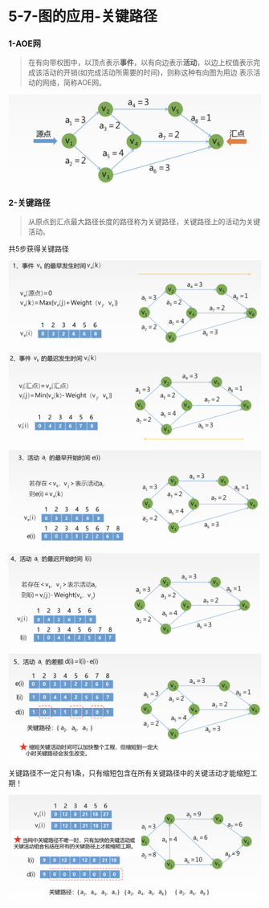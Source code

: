 # 5-7-图的应用-关键路径

### 1-AOE网

> 在有向带权图中，以顶点表示**事件**，以有向边表示**活动**，以边上权值表示完成该活动的开销\(如完成活动所需要的时间\)，则称这种有向图为用边 表示活动的网络，简称AOE网。

![](../../.gitbook/assets/image%20%288%29.png)

### 2-关键路径 

> 从原点到汇点最大路径长度的路径称为关键路径，关键路径上的活动为关键活动。

共5步获得关键路径

![](../../.gitbook/assets/image%20%283%29.png)

![](../../.gitbook/assets/image%20%2889%29.png)

![](../../.gitbook/assets/image%20%2896%29.png)

![](../../.gitbook/assets/image%20%2842%29.png)

![](../../.gitbook/assets/image%20%28232%29.png)

关键路径不一定只有1条，只有缩短包含在所有关键路径中的关键活动才能缩短工期！

![](../../.gitbook/assets/image%20%2859%29.png)

